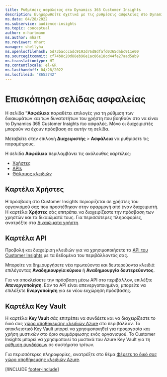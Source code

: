 ```yaml
---
title: Ρυθμίσεις ασφάλειας στο Dynamics 365 Customer Insights
description: Ενημερωθείτε σχετικά με τις ρυθμίσεις ασφαλείας στο Dynamics 365 Customer Insights.
ms.date: 04/28/2022
ms.subservice: audience-insights
ms.topic: conceptual
author: m-hartmann
ms.author: mhart
ms.reviewer: mhart
manager: shellyha
ms.openlocfilehash: 5d73bacccadc9193d76d8dfafd0365dabc911e00
ms.sourcegitcommit: cf74b8c20d88eb96e1ac86e18cd44fe27aad5ab9
ms.translationtype: HT
ms.contentlocale: el-GR
ms.lasthandoff: 04/28/2022
ms.locfileid: "8653742"
---
```

# <a name="security-overview-page"></a>Επισκόπηση σελίδας ασφαλείας

Η σελίδα **"Ασφάλεια** παραθέτει επιλογές για τη ρύθμιση των δικαιωμάτων και των δυνατοτήτων του χρήστη που βοηθούν στο να είναι το Dynamics 365 Customer Insights πιο ασφαλές. Μόνο οι διαχειριστές μπορούν να έχουν πρόσβαση σε αυτήν τη σελίδα. 

Μεταβείτε στην επιλογή **Διαχειριστής** > **Ασφάλεια** να ρυθμίσετε τις παραμέτρους.

Η σελίδα **Ασφάλεια** περιλαμβάνει τις ακόλουθες καρτέλες:
- [Χρήστες](#users-tab)
- [APIs](#apis-tab)
- [Θάλαμος κλειδιών](#key-vault-tab)

## <a name="users-tab"></a>Καρτέλα Χρήστες

Η πρόσβαση στο Customer Insights περιορίζεται σε χρήστες του οργανισμού σας που προστέθηκαν στην εφαρμογή από έναν διαχειριστή. Η καρτέλα **Χρήστες** σάς επιτρέπει να διαχειρίζεστε την πρόσβαση των χρηστών και τα δικαιώματά τους. Για περισσότερες πληροφορίες, ανατρέξτε στα [Δικαιώματα χρήστη](permissions.md).

## <a name="apis-tab"></a>Καρτέλα API

Προβολή και διαχείριση κλειδιών για να χρησιμοποιήσετε τα [API του Customer Insights](apis.md) με τα δεδομένα του περιβάλλοντός σας.

Μπορείτε να δημιουργήσετε νέα πρωτεύοντα και δευτερεύοντα κλειδιά επιλέγοντας **Αναδημιουργία κύριου** ή **Αναδημιουργία δευτερεύοντος**. 

Για να αποκλείσετε την πρόσβαση μέσω API στο περιβάλλον, επιλέξτε **Απενεργοποίηση**. Εάν τα API είναι απενεργοποιημένα, μπορείτε να επιλέξετε **Ενεργοποίηση** για εκ νέου εκχώρηση πρόσβασης.

## <a name="key-vault-tab"></a>Καρτέλα Key Vault

Η καρτέλα **Key Vault** σάς επιτρέπει να συνδέετε και να διαχειρίζεστε το δικό σας [χώρο αποθήκευσης κλειδιών Azure](/azure/key-vault/general/basic-concepts) στο περιβάλλον.
Το αποκλειστικό Key Vault μπορεί να χρησιμοποιηθεί για προεργασία και χρήση μυστικών στο όριο συμμόρφωσης ενός οργανισμού. Το Customer Insights μπορεί να χρησιμοποιεί τα μυστικά του Azure Key Vault για τη [ρύθμιση συνδέσεων](connections.md) σε συστήματα τρίτων.

Για περισσότερες πληροφορίες, ανατρέξτε στο θέμα [Φέρετε το δικό σας χώρο αποθήκευσης κλειδιών Azure](use-azure-key-vault.md).


[!INCLUDE [footer-include](includes/footer-banner.md)]
